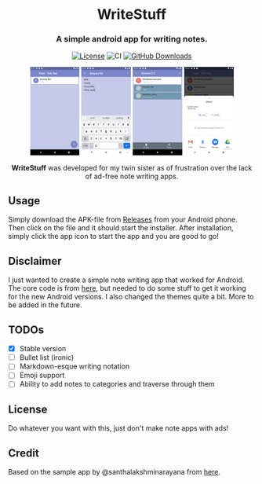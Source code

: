 <div align="center">
<h1 align="center">WriteStuff</h1>
<h3 align="center">A simple android app for writing notes.</h3>

[![License](https://img.shields.io/badge/License-MIT-green.svg)](https://opensource.org/licenses/MIT)
![CI](https://github.com/andreped/WriteStuff/workflows/Build%20APK/badge.svg)
[![GitHub Downloads](https://img.shields.io/github/downloads/andreped/WriteStuff/total?label=GitHub%20downloads&logo=github)](https://github.com/andreped/WriteStuff/releases)

<p align="center" width="100%">
<img src="assets/home.png" width="20%"> <img src="assets/edit.png" width="20%"> <img src="assets/select.png" width="20%"> <img src="assets/share.png" width="20%">
</p>
 
**WriteStuff** was developed for my twin sister as of frustration over the lack of ad-free note writing apps.

</div>

## Usage
Simply download the APK-file from [Releases](https://github.com/andreped/WriteStuff/releases) from your Android phone. Then click on the file and it should start the installer. After installation, simply click the app icon to start the app and you are good to go!

## Disclaimer
I just wanted to create a simple note writing app that worked for Android. The core code is from [here](https://github.com/santhalakshminarayana/zehero-note), but needed to do some stuff to get it working for the new Android versions. I also changed the themes quite a bit. More to be added in the future.

## TODOs
- [x] Stable version
- [ ] Bullet list (ironic)
- [ ] Markdown-esque writing notation
- [ ] Emoji support
- [ ] Ability to add notes to categories and traverse through them

## License
Do whatever you want with this, just don't make note apps with ads!

## Credit
Based on the sample app by @santhalakshminarayana from [here](https://github.com/santhalakshminarayana/zehero-note).
